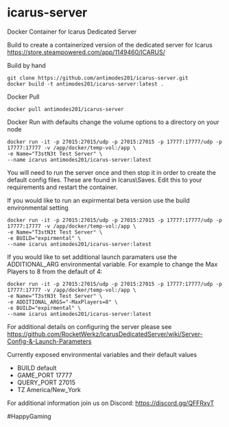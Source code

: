 # icarus-server
Docker Container for Icarus Dedicated Server

Build to create a containerized version of the dedicated server for Icarus
https://store.steampowered.com/app/1149460/ICARUS/
 
 
Build by hand
```
git clone https://github.com/antimodes201/icarus-server.git
docker build -t antimodes201/icarus-server:latest .
``` 
 
Docker Pull
```
docker pull antimodes201/icarus-server
```
 
Docker Run with defaults 
change the volume options to a directory on your node
 
```
docker run -it -p 27015:27015/udp -p 27015:27015 -p 17777:17777/udp -p 17777:17777 -v /app/docker/temp-vol:/app \
-e Name="T3stN3t Test Server" \
--name icarus antimodes201/icarus-server:latest
```
 
You will need to run the server once and then stop it in order to create the default config files.  These are found in Icarus\Saves. Edit this to your requirements and restart the container.
  
If you would like to run an expirmental beta version use the build environmental setting
 
```
docker run -it -p 27015:27015/udp -p 27015:27015 -p 17777:17777/udp -p 17777:17777 -v /app/docker/temp-vol:/app \
-e Name="T3stN3t Test Server" \
-e BUILD="expirmental" \
--name icarus antimodes201/icarus-server:latest
```
 
If you would like to set additional launch paramaters use the ADDITIONAL_ARG environmental variable.  For example to change the Max Players to 8 from the default of 4:
 
```
docker run -it -p 27015:27015/udp -p 27015:27015 -p 17777:17777/udp -p 17777:17777 -v /app/docker/temp-vol:/app \
-e Name="T3stN3t Test Server" \
-e ADDITIONAL_ARGS="-MaxPlayers=8" \
-e BUILD="expirmental" \
--name icarus antimodes201/icarus-server:latest
```
 

For additional details on configuring the server please see https://github.com/RocketWerkz/IcarusDedicatedServer/wiki/Server-Config-&-Launch-Parameters
 
Currently exposed environmental variables and their default values
- BUILD default
- GAME_PORT 17777
- QUERY_PORT 27015
- TZ America/New_York
 
For additional information join us on Discord: https://discord.gg/QFFRxyT

#HappyGaming
